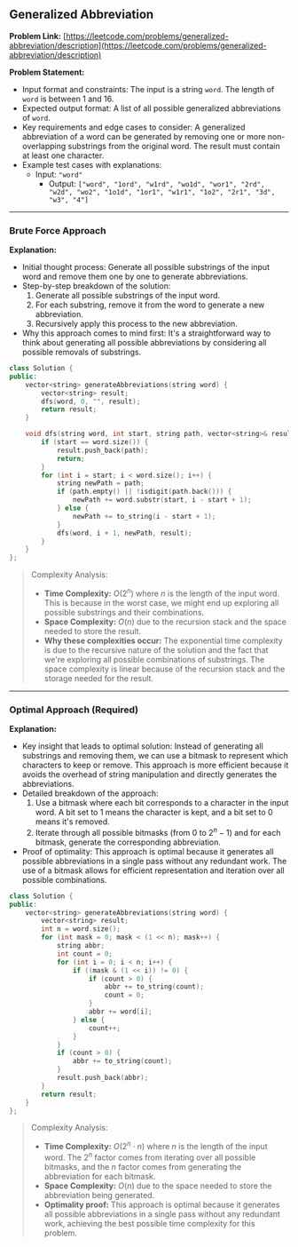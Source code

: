 ## Generalized Abbreviation

**Problem Link:** [https://leetcode.com/problems/generalized-abbreviation/description](https://leetcode.com/problems/generalized-abbreviation/description)

**Problem Statement:**
- Input format and constraints: The input is a string `word`. The length of `word` is between 1 and 16.
- Expected output format: A list of all possible generalized abbreviations of `word`.
- Key requirements and edge cases to consider: A generalized abbreviation of a word can be generated by removing one or more non-overlapping substrings from the original word. The result must contain at least one character.
- Example test cases with explanations:
  - Input: `"word"`
    - Output: `["word", "1ord", "w1rd", "wo1d", "wor1", "2rd", "w2d", "wo2", "1o1d", "1or1", "w1r1", "1o2", "2r1", "3d", "w3", "4"]`

---

### Brute Force Approach

**Explanation:**
- Initial thought process: Generate all possible substrings of the input word and remove them one by one to generate abbreviations.
- Step-by-step breakdown of the solution:
  1. Generate all possible substrings of the input word.
  2. For each substring, remove it from the word to generate a new abbreviation.
  3. Recursively apply this process to the new abbreviation.
- Why this approach comes to mind first: It's a straightforward way to think about generating all possible abbreviations by considering all possible removals of substrings.

```cpp
class Solution {
public:
    vector<string> generateAbbreviations(string word) {
        vector<string> result;
        dfs(word, 0, "", result);
        return result;
    }

    void dfs(string word, int start, string path, vector<string>& result) {
        if (start == word.size()) {
            result.push_back(path);
            return;
        }
        for (int i = start; i < word.size(); i++) {
            string newPath = path;
            if (path.empty() || !isdigit(path.back())) {
                newPath += word.substr(start, i - start + 1);
            } else {
                newPath += to_string(i - start + 1);
            }
            dfs(word, i + 1, newPath, result);
        }
    }
};
```

> Complexity Analysis:
> - **Time Complexity:** $O(2^n)$ where $n$ is the length of the input word. This is because in the worst case, we might end up exploring all possible substrings and their combinations.
> - **Space Complexity:** $O(n)$ due to the recursion stack and the space needed to store the result.
> - **Why these complexities occur:** The exponential time complexity is due to the recursive nature of the solution and the fact that we're exploring all possible combinations of substrings. The space complexity is linear because of the recursion stack and the storage needed for the result.

---

### Optimal Approach (Required)

**Explanation:**
- Key insight that leads to optimal solution: Instead of generating all substrings and removing them, we can use a bitmask to represent which characters to keep or remove. This approach is more efficient because it avoids the overhead of string manipulation and directly generates the abbreviations.
- Detailed breakdown of the approach:
  1. Use a bitmask where each bit corresponds to a character in the input word. A bit set to 1 means the character is kept, and a bit set to 0 means it's removed.
  2. Iterate through all possible bitmasks (from 0 to $2^n - 1$) and for each bitmask, generate the corresponding abbreviation.
- Proof of optimality: This approach is optimal because it generates all possible abbreviations in a single pass without any redundant work. The use of a bitmask allows for efficient representation and iteration over all possible combinations.

```cpp
class Solution {
public:
    vector<string> generateAbbreviations(string word) {
        vector<string> result;
        int n = word.size();
        for (int mask = 0; mask < (1 << n); mask++) {
            string abbr;
            int count = 0;
            for (int i = 0; i < n; i++) {
                if ((mask & (1 << i)) != 0) {
                    if (count > 0) {
                        abbr += to_string(count);
                        count = 0;
                    }
                    abbr += word[i];
                } else {
                    count++;
                }
            }
            if (count > 0) {
                abbr += to_string(count);
            }
            result.push_back(abbr);
        }
        return result;
    }
};
```

> Complexity Analysis:
> - **Time Complexity:** $O(2^n \cdot n)$ where $n$ is the length of the input word. The $2^n$ factor comes from iterating over all possible bitmasks, and the $n$ factor comes from generating the abbreviation for each bitmask.
> - **Space Complexity:** $O(n)$ due to the space needed to store the abbreviation being generated.
> - **Optimality proof:** This approach is optimal because it generates all possible abbreviations in a single pass without any redundant work, achieving the best possible time complexity for this problem.